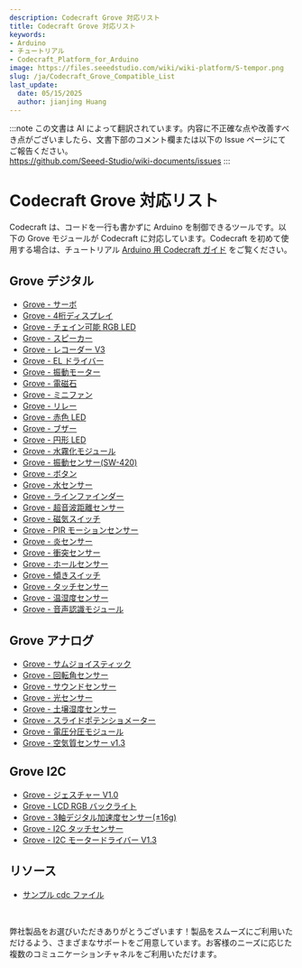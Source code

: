 ```yaml
---
description: Codecraft Grove 対応リスト
title: Codecraft Grove 対応リスト
keywords:
- Arduino
- チュートリアル
- Codecraft_Platform_for_Arduino
image: https://files.seeedstudio.com/wiki/wiki-platform/S-tempor.png
slug: /ja/Codecraft_Grove_Compatible_List
last_update:
  date: 05/15/2025
  author: jianjing Huang
---
```

:::note
この文書は AI によって翻訳されています。内容に不正確な点や改善すべき点がございましたら、文書下部のコメント欄または以下の Issue ページにてご報告ください。  
https://github.com/Seeed-Studio/wiki-documents/issues
:::

# Codecraft Grove 対応リスト

Codecraft は、コードを一行も書かずに Arduino を制御できるツールです。以下の Grove モジュールが Codecraft に対応しています。Codecraft を初めて使用する場合は、チュートリアル [Arduino 用 Codecraft ガイド](https://wiki.seeedstudio.com/ja/Guide_for_Codecraft_using_Arduino/) をご覧ください。

## Grove デジタル

- [Grove - サーボ](https://wiki.seeedstudio.com/ja/Grove-Servo/)
- [Grove - 4桁ディスプレイ](https://wiki.seeedstudio.com/ja/Grove-4-Digit_Display/)
- [Grove - チェイン可能 RGB LED](https://wiki.seeedstudio.com/ja/Grove-Chainable_RGB_LED/)
- [Grove - スピーカー](https://wiki.seeedstudio.com/ja/Grove-Speaker/)
- [Grove - レコーダー V3](https://wiki.seeedstudio.com/ja/Grove-Recorder_v3.0/)
- [Grove - EL ドライバー](https://wiki.seeedstudio.com/ja/Grove-EL_Driver/)
- [Grove - 振動モーター](https://wiki.seeedstudio.com/ja/Grove-Vibration_Motor/)
- [Grove - 電磁石](https://wiki.seeedstudio.com/ja/Grove-Electromagnet/)
- [Grove - ミニファン](https://wiki.seeedstudio.com/ja/Grove-Mini_Fan/)
- [Grove - リレー](https://wiki.seeedstudio.com/ja/Grove-Relay/)
- [Grove - 赤色 LED](https://wiki.seeedstudio.com/ja/Grove-Red_LED/)
- [Grove - ブザー](https://wiki.seeedstudio.com/ja/Grove-Buzzer/)
- [Grove - 円形 LED](https://wiki.seeedstudio.com/ja/Grove-Circular_LED/)
- [Grove - 水霧化モジュール](https://wiki.seeedstudio.com/ja/Grove-Water_Atomization/)
- [Grove - 振動センサー(SW-420)](https://wiki.seeedstudio.com/ja/Grove-Vibration_Sensor_SW-420/)
- [Grove - ボタン](https://wiki.seeedstudio.com/ja/Grove-Button/)
- [Grove - 水センサー](https://wiki.seeedstudio.com/ja/Grove-Water_Sensor/)
- [Grove - ラインファインダー](https://wiki.seeedstudio.com/ja/Grove-Line_Finder/)
- [Grove - 超音波距離センサー](https://wiki.seeedstudio.com/ja/Grove-Ultrasonic_Ranger/)
- [Grove - 磁気スイッチ](https://wiki.seeedstudio.com/ja/Grove-Magnetic_Switch/)
- [Grove - PIR モーションセンサー](https://wiki.seeedstudio.com/ja/Grove-PIR_Motion_Sensor/)
- [Grove - 炎センサー](https://wiki.seeedstudio.com/ja/Grove-Flame_Sensor/)
- [Grove - 衝突センサー](https://wiki.seeedstudio.com/ja/Grove-Collision_Sensor/)
- [Grove - ホールセンサー](https://wiki.seeedstudio.com/ja/Grove-Hall_Sensor/)
- [Grove - 傾きスイッチ](https://wiki.seeedstudio.com/ja/Grove-Tilt_Switch/)
- [Grove - タッチセンサー](https://wiki.seeedstudio.com/ja/Grove-Touch_Sensor/)
- [Grove - 温湿度センサー](https://wiki.seeedstudio.com/ja/Grove-TemperatureAndHumidity_Sensor/)
- [Grove - 音声認識モジュール](https://wiki.seeedstudio.com/ja/Grove-Speech_Recognizer/)

## Grove アナログ

- [Grove - サムジョイスティック](https://wiki.seeedstudio.com/ja/Grove-Thumb_Joystick/)
- [Grove - 回転角センサー](https://wiki.seeedstudio.com/ja/Grove-Rotary_Angle_Sensor/)
- [Grove - サウンドセンサー](https://wiki.seeedstudio.com/ja/Grove-Sound_Sensor/)
- [Grove - 光センサー](https://wiki.seeedstudio.com/ja/Grove-Light_Sensor/)
- [Grove - 土壌湿度センサー](https://wiki.seeedstudio.com/ja/Grove-Moisture_Sensor/)
- [Grove - スライドポテンショメーター](https://wiki.seeedstudio.com/ja/Grove-Slide_Potentiometer/)
- [Grove - 電圧分圧モジュール](https://wiki.seeedstudio.com/ja/Grove-Voltage_Divider/)
- [Grove - 空気質センサー v1.3](https://wiki.seeedstudio.com/ja/Grove-Air_Quality_Sensor_v1.3/)

## Grove I2C

- [Grove - ジェスチャー V1.0](https://wiki.seeedstudio.com/ja/Grove-Gesture_v1.0/)
- [Grove - LCD RGB バックライト](https://wiki.seeedstudio.com/ja/Grove-LCD_RGB_Backlight/)
- [Grove - 3軸デジタル加速度センサー(±16g)](https://wiki.seeedstudio.com/ja/Grove-3-Axis_Digital_Accelerometer-16g/)
- [Grove - I2C タッチセンサー](https://wiki.seeedstudio.com/ja/Grove-I2C_Touch_Sensor/)
- [Grove - I2C モータードライバー V1.3](https://wiki.seeedstudio.com/ja/Grove-I2C_Motor_Driver_V1.3/)

## リソース

- [サンプル cdc ファイル](https://github.com/SeeedDocument/Codecraft_Grove_Compatible)
<br />

弊社製品をお選びいただきありがとうございます！製品をスムーズにご利用いただけるよう、さまざまなサポートをご用意しています。お客様のニーズに応じた複数のコミュニケーションチャネルをご利用いただけます。

<div class="button_tech_support_container">
<a href="https://forum.seeedstudio.com/" class="button_forum"></a> 
<a href="https://www.seeedstudio.com/contacts" class="button_email"></a>
</div>

<div class="button_tech_support_container">
<a href="https://discord.gg/eWkprNDMU7" class="button_discord"></a> 
<a href="https://github.com/Seeed-Studio/wiki-documents/discussions/69" class="button_discussion"></a>
</div>